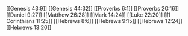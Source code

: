[[Genesis 43:9]]
[[Genesis 44:32]]
[[Proverbs 6:1]]
[[Proverbs 20:16]]
[[Daniel 9:27]]
[[Matthew 26:28]]
[[Mark 14:24]]
[[Luke 22:20]]
[[1 Corinthians 11:25]]
[[Hebrews 8:6]]
[[Hebrews 9:15]]
[[Hebrews 12:24]]
[[Hebrews 13:20]]
